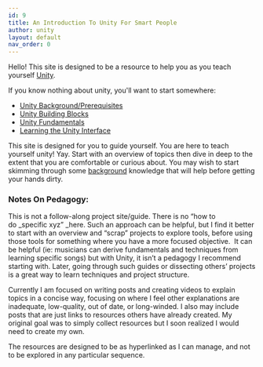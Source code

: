```yaml
---
id: 9
title: An Introduction To Unity For Smart People
author: unity
layout: default
nav_order: 0
---
```

Hello! This site is designed to be a resource to help you as you teach yourself [Unity](https://unity3d.com).

If you know nothing about unity, you'll want to start somewhere:
  
  * [Unity Background/Prerequisites](/background)   
  * [Unity Building Blocks](unity-building-blocks.md)
  * [Unity Fundamentals](/fundamentals)
  * [Learning the Unity Interface](/interface)


This site is designed for you to guide yourself. You are here to teach yourself unity! Yay. Start with an overview of topics then dive in deep to the extent that you are comfortable or curious about. You may wish to start skimming through some [background](/background) knowledge that will help before getting your hands dirty.

### Notes On Pedagogy:

This is not a follow-along project site/guide. There is no &#8220;how to do _specific xyz&#8221; _here. Such an approach can be helpful, but I find it better to start with an overview and &#8220;scrap&#8221; projects to explore tools, before using those tools for something where you have a more focused objective.  It can be helpful (ie: musicians can derive fundamentals and techniques from learning specific songs) but with Unity, it isn&#8217;t a pedagogy I recommend starting with. Later, going through such guides or dissecting others&#8217; projects is a great way to learn techniques and project structure.

Currently I am focused on writing posts and creating videos to explain topics in a concise way, focusing on where I feel other explanations are inadequate, low-quality, out of date, or long-winded. I also may include posts that are just links to resources others have already created. My original goal was to simply collect resources but I soon realized I would need to create my own.

The resources are designed to be as hyperlinked as I can manage, and not to be explored in any particular sequence.
